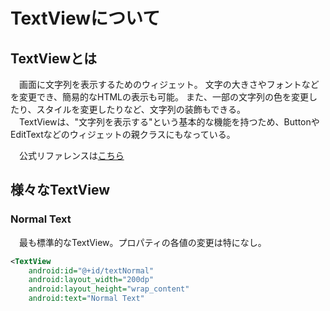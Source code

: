 # TextViewについて
## TextViewとは
　画面に文字列を表示するためのウィジェット。
文字の大きさやフォントなどを変更でき、簡易的なHTMLの表示も可能。
また、一部の文字列の色を変更したり、スタイルを変更したりなど、文字列の装飾もできる。  
　TextViewは、"文字列を表示する"という基本的な機能を持つため、ButtonやEditTextなどのウィジェットの親クラスにもなっている。    

　公式リファレンスは[こちら](http://developer.android.com/intl/ja/reference/android/widget/TextView.html)
## 様々なTextView
### Normal Text
　最も標準的なTextView。プロパティの各値の変更は特になし。    

```xml
<TextView
    android:id="@+id/textNormal"
    android:layout_width="200dp"
    android:layout_height="wrap_content"
    android:text="Normal Text"
```
